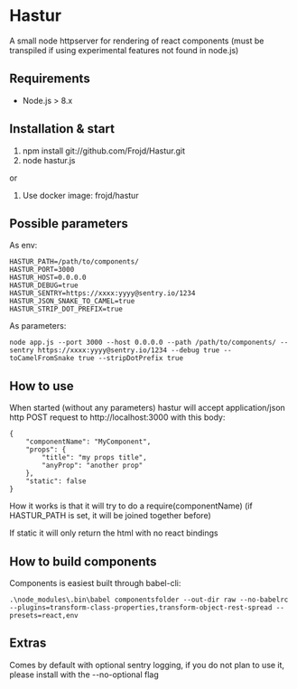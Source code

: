 # Hastur
A small node httpserver for rendering of react components (must be transpiled if using experimental features not found in node.js)

## Requirements
- Node.js > 8.x

## Installation & start
1. npm install git://github.com/Frojd/Hastur.git
2. node hastur.js

or

1. Use docker image: frojd/hastur

## Possible parameters

As env:

    HASTUR_PATH=/path/to/components/
    HASTUR_PORT=3000
    HASTUR_HOST=0.0.0.0
    HASTUR_DEBUG=true
    HASTUR_SENTRY=https://xxxx:yyyy@sentry.io/1234
    HASTUR_JSON_SNAKE_TO_CAMEL=true
    HASTUR_STRIP_DOT_PREFIX=true

As parameters:

    node app.js --port 3000 --host 0.0.0.0 --path /path/to/components/ --sentry https://xxxx:yyyy@sentry.io/1234 --debug true --toCamelFromSnake true --stripDotPrefix true

## How to use

When started (without any parameters) hastur will accept application/json http POST request to http://localhost:3000 with this body:
    
    {
        "componentName": "MyComponent",
        "props": {
            "title": "my props title",
            "anyProp": "another prop"
        },
        "static": false
    }

How it works is that it will try to do a require(componentName) (if HASTUR_PATH is set, it will be joined together before)

If static it will only return the html with no react bindings

## How to build components

Components is easiest built through babel-cli:

    .\node_modules\.bin\babel componentsfolder --out-dir raw --no-babelrc --plugins=transform-class-properties,transform-object-rest-spread --presets=react,env

## Extras

Comes by default with optional sentry logging, if you do not plan to use it, please install with the --no-optional flag
